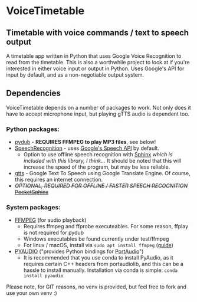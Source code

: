 # VoiceTimetable
## Timetable with voice commands / text to speech output

A timetable app written in Python that uses Google Voice Recognition to read from the timetable.
This is also a worthwhile project to look at if you're interested in either voice input or output in Python.
Uses Google's API for input by default, and as a non-negotiable output system.

## Dependencies

VoiceTimetable depends on a number of packages to work. Not only does it have to accept microphone input, but playing gTTS audio is dependent too.

### Python packages:
* [pydub](https://github.com/jiaaro/pydub) - **REQUIRES FFMPEG to play MP3 files**, see below!
* [SpeechRecognition](https://pypi.org/project/SpeechRecognition/) - uses [Google's Speech API](https://cloud.google.com/speech-to-text/) by default.
  * Option to use offline speech recognition with [Sphinx](https://cmusphinx.github.io/) *which is included with this library, I think...* It should be noted that this will increase the speed of the program, but may be less reliable.
* [gtts](https://pypi.org/project/gTTS/) - Google Text To Speech using Google Translate Engine. Of course, this requires an internet connection.
* ~~*OPTIONAL, REQUIRED FOR OFFLINE / FASTER SPEECH RECOGNITION* [PocketSphinx](https://pypi.org/project/pocketsphinx/)~~
### System packages:
* [FFMPEG](https://ffmpeg.org/) (for audio playback)
  * Requires ffmpeg and ffprobe executeables. For some reason, ffplay is not required for pydub
  * Windows executables be found currently under test/ffmpeg
  * For linux / macOS, install via `sudo apt install ffmpeg` ([guide](https://linuxize.com/post/how-to-install-ffmpeg-on-ubuntu-18-04/))
* [PYAUDIO](https://pypi.org/project/PyAudio/) ("provides Python bindings for [PortAudio](http://www.portaudio.com/)")
  * It is recommended that you use conda to install PyAudio, as it requires certain C++ headers from portaudiolib, and this can be a hassle to install manually.
  Installation via conda is simple: `conda install pyaudio`

Please note, for GIT reasons, no venv is provided, but feel free to fork and use your own venv :) 

